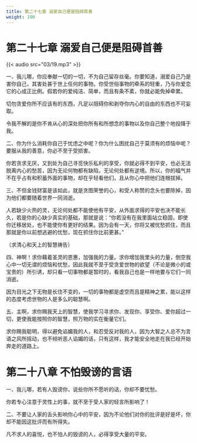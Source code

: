 ```yaml
---
title: 第二十七章 溺爱自己便是阻碍首善
weight: 190
---
```

# 第二十七章 溺爱自己便是阻碍首善

{{< audio src="03/19.mp3" >}}

一、我儿哪，你应奉献一切的一切，不为自己留存丝毫。你要知道，溺爱自己乃是害你自己，其害处甚于世上任何的事物。你受世俗事物的牵系的轻重，乃与你爱恋它的心成正比例。假若你的爱纯洁、简单，而且有条不紊，你就必能免掉牵累。

切勿贪爱你所不应该有的东西，凡足以阻碍你和剥夺你内心的自由的东西也不可妄取。

令我不解的是你不肯从心的深处把你所有和所想念的事物以及你自己整个地投降于我。

二、你为什么消耗你自己于忧虑之中呢？你为什么困扰自己于莫须有的烦恼中呢？要服从我的善意，你必不至于受损害。

你若贪求无厌，又到处为自己寻觅快乐私利的享受，你就必得不到平安，也必无法脱离内心的愁苦，因为无论何物都有缺陷，无论何处都有逆境。所以，你的福气并不在乎占有和积蓄外面的事物，却在乎轻看他们，且从你心中把他们连根拔掉。

三、不但金钱财富是该如此，就是贪图荣誉的心，和受人称赞的念头也要除掉，因为他们都要随着世界一同消逝。

人若缺少火热的灵，无论何处都不能使他有平安，从外面求得的平安也决不能长久，若是你的心缺少真实的基础，那就是说：“你若没有在我里面站立稳固，即使你迁移居处，也不能使你有更好的结果。因为会有一天，你将又被忧愁抓住，而且那就是你以前想逃避的忧愁，现在抓住你比前更甚。”

（求清心和天上的智慧祷告）

四、神啊！求你藉着圣灵的恩惠，加强我的力量。求你增加我里头的力量，倒空我心中一切无谓的烦恼和忧愁，因此我就不至于受贪爱世物的欲望（不论是微小的或宝贵的）所引诱，却只看一切事物都是暂时的，看我自己也是一样地要与它们一同消逝。

因为目光之下无物是长住不变的，一切的事物都是虚空而且是精神之累，能以这样的态度考虑世物的人是多么的聪慧啊。

五、主啊，求你赐我天上的智慧，使我学习寻求你、发现你、享受你、爱你超过一切，更使我能按照你的智慧，照万物的实在衡量它们。

求你赐我聪明，得以避免谄媚我的人，和忍受反对我的人，因为大智之人总不为言语之风所摇动，也不倾听恶人谄媚的话，只有这样，我才能安全地走在我已经开始奔走的道路上。

# 第二十八章 不怕毁谤的言语

一、我儿哪，若有人毁谤你，说些你所不愿听的话，你却不要忧愁。

你若专心注意于灵性上的事，就不至于受人家的轻言所影响了！

二、不要让人家的舌头影响你心中的平安，因为不论他们对你的批评是好是坏，你却不能因这批评而有所得失。

凡不求人的喜悦，也不怕人的毁谤的人，必得享受大量的平安。
